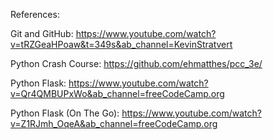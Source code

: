 References:

Git and GitHub: https://www.youtube.com/watch?v=tRZGeaHPoaw&t=349s&ab_channel=KevinStratvert

Python Crash Course: https://github.com/ehmatthes/pcc_3e/

Python Flask:  https://www.youtube.com/watch?v=Qr4QMBUPxWo&ab_channel=freeCodeCamp.org

Python Flask (On The Go): https://www.youtube.com/watch?v=Z1RJmh_OqeA&ab_channel=freeCodeCamp.org